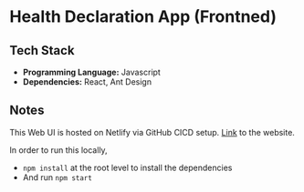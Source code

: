 # Health Declaration App (Frontned)


## Tech Stack
- <b>Programming Language:</b> Javascript
- <b>Dependencies:</b> React, Ant Design


## Notes

This Web UI is hosted on Netlify via GitHub CICD setup. [Link](https://flourishing-torrone-5405cd.netlify.app/) to the website.

In order to run this locally,
- `npm install` at the root level to install the dependencies
- And run `npm start`
